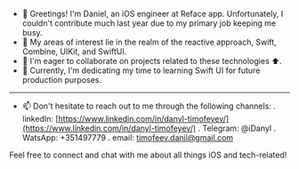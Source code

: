 
- 👋 Greetings! I'm Daniel, an iOS engineer at Reface app. Unfortunately, I couldn't contribute much last year due to my primary job keeping me busy.
- 👀 My areas of interest lie in the realm of the reactive approach, Swift, Combine, UIKit, and SwiftUI.
- 💞️ I'm eager to collaborate on projects related to these technologies ⬆️.
- 🌱 Currently, I'm dedicating my time to learning Swift UI for future production purposes.

- ------------------------------------------------------------------

- 📫 Don't hesitate to reach out to me through the following channels:
. linkedIn: [https://www.linkedin.com/in/danyl-timofeyev/](https://www.linkedin.com/in/danyl-timofeyev/)
. Telegram: @iDanyl
. WatsApp: +351497779
. email: timofeev.danil@gmail.com 

Feel free to connect and chat with me about all things iOS and tech-related!

<!---
redmilk/redmilk is a ✨ special ✨ repository because its `README.md` (this file) appears on your GitHub profile.
You can click the Preview link to take a look at your changes.
--->
